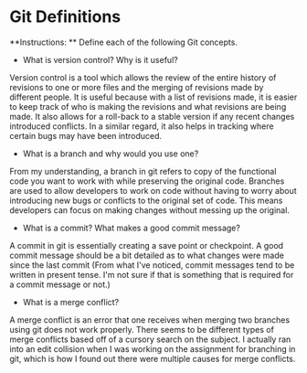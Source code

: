 # Git Definitions

**Instructions: ** Define each of the following Git concepts.

* What is version control?  Why is it useful?

Version control is a tool which allows the review of the entire history of revisions to one or more files and the merging of revisions made by different people. It is useful because with a list of revisions made, it is easier to keep track of who is making the revisions and what revisions are being made. It also allows for a roll-back to a stable version if any recent changes introduced conflicts. In a similar regard, it also helps in tracking where certain bugs may have been introduced. 

* What is a branch and why would you use one?

From my understanding, a branch in git refers to copy of the functional code you want to work with while preserving the original code. Branches are used to allow developers to work on code without having to worry about introducing new bugs or conflicts to the original set of code. This means developers can focus on making changes without messing up the original.

* What is a commit? What makes a good commit message?

A commit in git is essentially creating a save point or checkpoint. A good commit message should be a bit detailed as to what changes were made since the last commit (From what I've noticed, commit messages tend to be written in present tense. I'm not sure if that is something that is required for a commit message or not.)

* What is a merge conflict?

A merge conflict is an error that one receives when merging two branches using git does not work properly. There seems to be different types of merge conflicts based off of a cursory search on the subject. I actually ran into an edit collision when I was working on the assignment for branching in git, which is how I found out there were multiple causes for merge conflicts. 